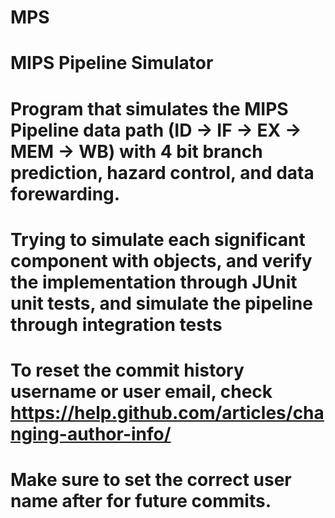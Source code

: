 # MPS
# MIPS Pipeline Simulator 
# Program that simulates the MIPS Pipeline data path (ID -> IF -> EX -> MEM -> WB) with 4 bit branch prediction, hazard control, and data forewarding.

# Trying to simulate each significant component with objects, and verify the implementation through JUnit unit tests, and simulate the pipeline through integration tests 


# To reset the commit history username or user email, check https://help.github.com/articles/changing-author-info/ 
# Make sure to set the correct user name after for future commits.
